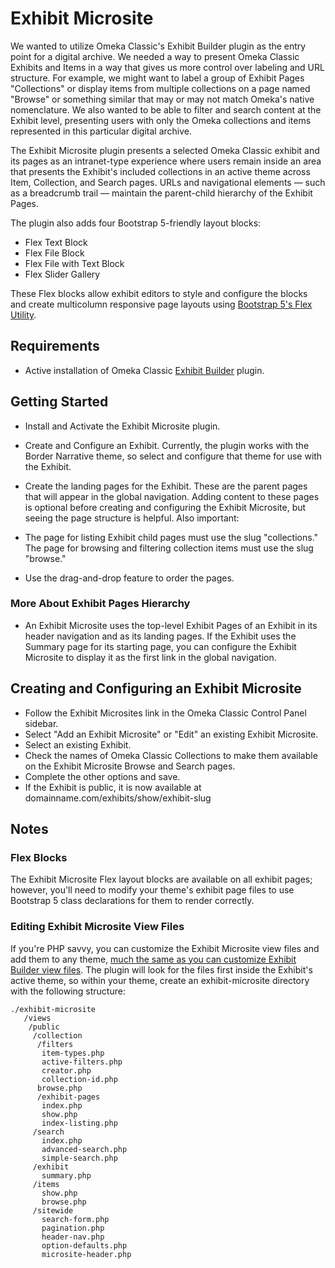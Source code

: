 # Exhibit Microsite

We wanted to utilize Omeka Classic's Exhibit Builder plugin as the entry point for a digital archive. We needed a way to present Omeka Classic Exhibits and Items in a way that gives us more control over labeling and URL structure. For example, we might want to label a group of Exhibit Pages "Collections" or display items from multiple collections on a page named "Browse" or something similar that may or may not match Omeka's native nomenclature. We also wanted to be able to filter and search content at the Exhibit level, presenting users with only the Omeka collections and items represented in this particular digital archive.

The Exhibit Microsite plugin presents a selected Omeka Classic exhibit and its pages as an intranet-type experience where users remain inside an area that presents the Exhibit's included collections in an active theme across Item, Collection, and Search pages. URLs and navigational elements — such as a breadcrumb trail — maintain the parent-child hierarchy of the Exhibit Pages.

The plugin also adds four Bootstrap 5-friendly layout blocks:

- Flex Text Block
- Flex File Block
- Flex File with Text Block
- Flex Slider Gallery

These Flex blocks allow exhibit editors to style and configure the blocks and create multicolumn responsive page layouts using [Bootstrap 5's Flex Utility](https://getbootstrap.com/docs/5.0/utilities/flex/#enable-flex-behaviors).

## Requirements

- Active installation of Omeka Classic [Exhibit Builder](https://omeka.org/classic/plugins/ExhibitBuilder/) plugin.

## Getting Started

- Install and Activate the Exhibit Microsite plugin.

- Create and Configure an Exhibit. Currently, the plugin works with the Border Narrative theme, so select and configure that theme for use with the Exhibit.

- Create the landing pages for the Exhibit. These are the parent pages that will appear in the global navigation. Adding content to these pages is optional before creating and configuring the Exhibit Microsite, but seeing the page structure is helpful. Also important:
- The page for listing Exhibit child pages must use the slug "collections."
  The page for browsing and filtering collection items must use the slug "browse."

- Use the drag-and-drop feature to order the pages.

### More About Exhibit Pages Hierarchy

- An Exhibit Microsite uses the top-level Exhibit Pages of an Exhibit in its header navigation and as its landing pages. If the Exhibit uses the Summary page for its starting page, you can configure the Exhibit Microsite to display it as the first link in the global navigation.

## Creating and Configuring an Exhibit Microsite

- Follow the Exhibit Microsites link in the Omeka Classic Control Panel sidebar.
- Select "Add an Exhibit Microsite" or "Edit" an existing Exhibit Microsite.
- Select an existing Exhibit.
- Check the names of Omeka Classic Collections to make them available on the Exhibit Microsite Browse and Search pages.
- Complete the other options and save.
- If the Exhibit is public, it is now available at domainname.com/exhibits/show/exhibit-slug

## Notes

### Flex Blocks

The Exhibit Microsite Flex layout blocks are available on all exhibit pages; however, you'll need to modify your theme's exhibit page files to use Bootstrap 5 class declarations for them to render correctly.

### Editing Exhibit Microsite View Files

If you're PHP savvy, you can customize the Exhibit Microsite view files and add them to any theme, [much the same as you can customize Exhibit Builder view files](https://omeka.readthedocs.io/en/latest/Tutorials/extendingExhibitBuilder.html).
The plugin will look for the files first inside the Exhibit's active theme, so within your theme, create an exhibit-microsite directory with the following structure:

```
./exhibit-microsite
   /views
    /public
     /collection
      /filters
       item-types.php
       active-filters.php
       creator.php
       collection-id.php
      browse.php
      /exhibit-pages
       index.php
       show.php
       index-listing.php
     /search
       index.php
       advanced-search.php
       simple-search.php
     /exhibit
       summary.php
     /items
       show.php
       browse.php
     /sitewide
       search-form.php
       pagination.php
       header-nav.php
       option-defaults.php
       microsite-header.php
```
